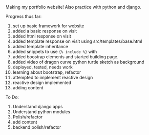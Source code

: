 Making my portfolio website! Also practice with python and django.

Progress thus far:
1.  set up basic framework for website
2.  added a basic response on visit
3.  added html response on visit
4.  added template response on visit using src/templates/base.html
5.  added template inheritance 
6.  added snippets to use `{% include %}` with
7.  added boostrap elements and started building page.
8.  added video of dragon curve python turtle sketch as background
9.  deployed, tested, needs work
10. learning about bootstrap, refactor
11. attempted to implement reactive design
12. reactive design implemented
13. adding content

To Do:
1. Understand django apps
2. Understand python modules
3. Polish/refactor
4. add content
5. backend polish/refactor